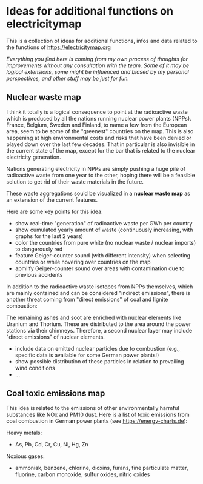 # Ideas for additional functions on electricitymap
This is a collection of ideas for additional functions, infos and data related to the functions of https://electricitymap.org

*Everything you find here is coming from my own process of thoughts for improvements without any consultation with the team. Some of it may be logical extensions, some might be influenced and biased by my personal perspectives, and other stuff may be just for fun.*

Nuclear waste map
----------------
I think it totally is a logical consequence to point at the radioactive waste which is produced by all the nations running nuclear power plants (NPPs).
France, Belgium, Sweden and Finland, to name a few from the European area, seem to be some of the "greenest" countries on the map.
This is also happening at high environmental costs and risks that have been denied or played down over the last few decades. That in particular is also invisible in the current state of the map, except for the bar that is related to the nuclear electricity generation. 

Nations generating electricity in NPPs are simply pushing a huge pile of radioactive waste from one year to the other, hoping there will be a feasible solution to get rid of their waste materials in the future.

These waste aggregations sould be visualized in a **nuclear waste map** as an extension of the current features.

Here are some key points for this idea:

- show real-time "generation" of radioactive waste per GWh per country
- show cumulated yearly amount of waste (continuously increasing, with graphs for the last 2 years)
- color the countries from pure white (no nuclear waste / nuclear imports) to dangerously red
- feature Geiger-counter sound (with different intensity) when selecting countries or while hovering over countries on the map 
- apmlify Geiger-counter sound over areas with contamination due to previous accidents 

In addition to the radioactive waste isotopes from NPPs themselves, which are mainly contained and can be considered "indirect emissions", there is another threat coming from "direct emissions" of coal and lignite combustion:

The remaining ashes and soot are enriched with nuclear elements like Uranium and Thorium. These are distributed to the area around the power stations via their chimneys. Therefore, a second nuclear layer may include "direct emissions" of nuclear elements.

- include data on emitted nuclear particles due to combustion (e.g., specific data is available for some German power plants!)
- show possible distribution of these particles in relation to prevailing wind conditions
- ...

Coal toxic emissions map
-----------------
This idea is related to the emissions of other environmentally harmful substances like NOx and PM10 dust.
Here is a list of toxic emissions from coal combustion in German power plants (see https://energy-charts.de):

Heavy metals:
- As, Pb, Cd, Cr, Cu, Ni, Hg, Zn


Noxious gases:
- ammoniak, benzene, chlorine, dioxins, furans, fine particulate matter, fluorine, carbon monoxide, sulfur oxides, nitric oxides
